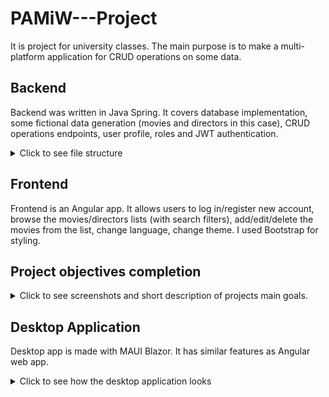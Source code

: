 # PAMiW---Project
It is project for university classes. The main purpose is to make a multi-platform application for CRUD operations on some data.

## Backend

Backend was written in Java Spring. It covers database implementation, some fictional data generation (movies and directors in this case), CRUD operations endpoints, user profile, roles and JWT authentication.  

<details>
  <summary>Click to see file structure</summary>
  <br>
  
  ![](img/backend_pliki.png)
</details>

## Frontend

Frontend is an Angular app. It allows users to log in/register new account, browse the movies/directors lists (with search filters), add/edit/delete the movies from the list, change language, change theme. I used Bootstrap for styling. 

## Project objectives completion

<details>
  <summary>Click to see screenshots and short description of projects main goals.</summary>
  <br>

  Implementation of login/registration - user enters name and password. The access is blocked to users that are not logged in. Authentication window:
  ![](img/front_bez_logowanie.png)

  After authentication there is home page with displayed data. Data is fetched from API. 
  ![](img/front_zalogowany.png)

  ### CRUD Operations

  Create <br>
  ![](img/dodawanie.png)

  Update <br>
  ![](img/edycja.png)

  Fetching is done automatically, before the data is ready the loading icon is shown. <br>
  ![](img/ikona_ladowania.png)
 
  Roles are implemented in the backend. There are two users with ADMIN role, and every new registered user is given the USER role. <br>
  ![](img/rola.png)

  Theme changing option <br>
  ![](img/ciemny_motyw.png)

  Language changing option (language on the screenshot with dark theme is different than on the previous ones, that's why I didn't add another image) <br>
  ![](img/zmiana_jezyka.png)
</details>

## Desktop Application

Desktop app is made with MAUI Blazor. It has similar features as Angular web app.
<details>
  <summary>Click to see how the desktop application looks</summary>
  <br>

  Authentication window
  ![](img/desktop_autentykacja.png)

  After login window
  ![](img/desktop_zalogowany.png)

</details>
